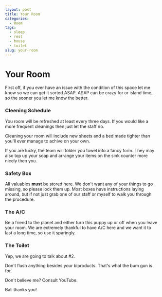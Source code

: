 ```yaml
---
layout: post
title: Your Room
categories:
  - Room
tags:
  - sleep
  - rest
  - house
  - toilet
slug: your-room
---
```

# Your Room

First off, if you ever have an issue with the condition of this space let me know so we can get it sorted ASAP. ASAP can be crazy for or island time, so the sooner you let me know the better.

### Cleening Schedule

You room will be refreshed at least every three days. If you would like a more frequent cleanings then just let the staff no.

Cleaning your room will include new sheets and a bed made tighter than you'll ever manage to achive on your own.

If you are lucky, the team will folder you towel into a fancy form. They may also top up your soap and arrange your items on the sink counter more nicely then you.

### Safety Box

All valuables **must** be stored here. We don't want any of your things to go missing, so please lock them up. Most boxes have instructions laying around, but if not just grab one of our staff or myself to walk you through the procedure.

### The A/C

Be a friend to the planet and either turn this puppy up or off when you leave your room. We are extremely thankful to have A/C here and we want it to last a long time, so use it sparingly.

### The Toilet

Yep, we are going to talk about #2.

Don't flush anything besides your biproducts. That's what the bum gun is for.

Don't believe me? Consult YouTube.

Bali thanks you!